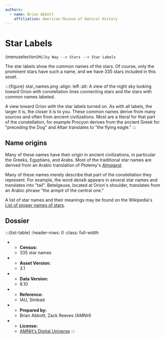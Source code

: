 ```yaml
---
authors:
  - name: Brian Abbott
    affiliation: American Museum of Natural History
---
```



# Star Labels

{menuselection}`Milky Way --> Stars --> Star Labels`


The star labels show the common names of the stars. Of course, only the prominent stars have such a name, and we have 335 stars included in this asset.


:::{figure} star_names.png
:align: left
:alt: A view of the night sky looking toward Orion with constellation lines connecting stars and the stars with common names labeled.

A view toward Orion with the star labels turned on. As with all labels, the larger it is, the closer it is to you. These common names derive from many sources and often from ancient civilizations. Most are a literal for that part of the constellation, for example Procyon derives from the ancient Greek for "preceding the Dog" and Altair translates to "the flying eagle."
:::



## Name origins

Many of these names have their origin in ancient civilizations, in particular the Greeks, Egyptians, and Arabs. Most of the traditional star names are derived from an Arabic translation of Ptolemy's [*Almagest*](https://en.wikipedia.org/wiki/Almagest).

Many of these names merely describe that part of the constellation they represent. For example, the word *deneb* appears in several star names and translates into "tail". Betelgeuse, located at Orion's shoulder, translates from an Arabic phrase "the armpit of the central one."

A list of star names and their meanings may be found on the Wikipedia's [List of proper names of stars](https://en.wikipedia.org/wiki/List_of_proper_names_of_stars).



## Dossier
:::{list-table}
:header-rows: 0
:class: full-width

* - **Census:**
  - 335 star names
* - **Asset Version:**
  - 3.1
* - **Data Version:**
  - 8.10
* - **Reference:**
  - IAU, Simbad
* - **Prepared by:**
  - Brian Abbott, Zack Reeves (AMNH)
* - **License:**
  - [AMNH's Digital Universe](https://www.amnh.org/research/hayden-planetarium/digital-universe/download/digital-universe-license)
:::
